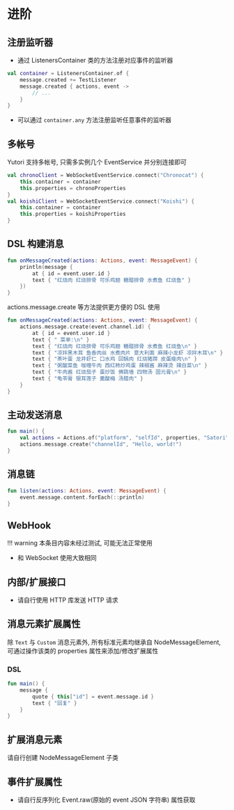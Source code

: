 # 进阶

## 注册监听器

- 通过 ListenersContainer 类的方法注册对应事件的监听器
```kotlin
val container = ListenersContainer.of {
    message.created += TestListener
    message.created { actions, event ->
        // ...
    }
}
```

- 可以通过 `container.any` 方法注册监听任意事件的监听器

## 多帐号

Yutori 支持多帐号, 只需多实例几个 EventService 并分别连接即可
```kotlin
val chronoClient = WebSocketEventService.connect("Chronocat") {
    this.container = container
    this.properties = chronoProperties
}
val koishiClient = WebSocketEventService.connect("Koishi") {
    this.container = container
    this.properties = koishiProperties
}
```

## DSL 构建消息

```kotlin
fun onMessageCreated(actions: Actions, event: MessageEvent) {
    println(message {
        at { id = event.user.id }
        text { "红烧肉 红烧排骨 可乐鸡翅 糖醋排骨 水煮鱼 红烧鱼" }
    })
}
```

actions.message.create 等方法提供更方便的 DSL 使用

```kotlin
fun onMessageCreated(actions: Actions, event: MessageEvent) {
    actions.message.create(event.channel.id) {
        at { id = event.user.id }
        text { " 菜单:\n" }
        text { "红烧肉 红烧排骨 可乐鸡翅 糖醋排骨 水煮鱼 红烧鱼\n" }
        text { "凉拌黑木耳 鱼香肉丝 水煮肉片 意大利面 麻辣小龙虾 凉拌木耳\n" }
        text { "茶叶蛋 龙井虾仁 口水鸡 回锅肉 红烧猪蹄 皮蛋瘦肉\n" }
        text { "粥酸菜鱼 咖喱牛肉 西红柿炒鸡蛋 辣椒酱 麻辣烫 辣白菜\n" }
        text { "牛肉酱 红烧茄子 蛋炒饭 佛跳墙 四物汤 固元膏\n" }
        text { "龟苓膏 银耳莲子 羹酸梅 汤腊肉" }
    }
}
```

## 主动发送消息

```kotlin
fun main() {
    val actions = Actions.of("platform", "selfId", properties, "Satori")
    actions.message.create("channelId", "Hello, world!")
}
```

## 消息链

```kotlin
fun listen(actions: Actions, event: MessageEvent) {
    event.message.content.forEach(::println)
}
```

## WebHook

!!! warning
    本条目内容未经过测试, 可能无法正常使用

- 和 WebSocket 使用大致相同

## 内部/扩展接口

- 请自行使用 HTTP 库发送 HTTP 请求

## 消息元素扩展属性

除 `Text` 与 `Custom` 消息元素外, 所有标准元素均继承自 NodeMessageElement, 可通过操作该类的 properties 属性来添加/修改扩展属性

### DSL

```kotlin
fun main() {
    message {
        quote { this["id"] = event.message.id }
        text { "回复" }
    }
}
```

## 扩展消息元素

请自行创建 NodeMessageElement 子类

## 事件扩展属性

- 请自行反序列化 Event.raw(原始的 event JSON 字符串) 属性获取